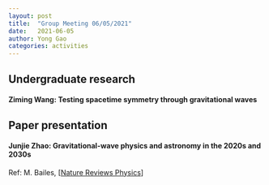 ```yaml
---
layout: post
title:  "Group Meeting 06/05/2021"
date:   2021-06-05
author: Yong Gao
categories: activities
---
```


## Undergraduate research

#### Ziming Wang: Testing spacetime symmetry through gravitational waves

##  Paper presentation

#### Junjie Zhao: Gravitational-wave physics and astronomy in the 2020s and 2030s

Ref: M. Bailes, [[Nature Reviews Physics](https://www.nature.com/articles/s42254-021-00303-8)]





